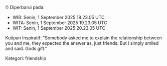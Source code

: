 ⏰ Diperbarui pada:
- WIB: Senin, 1 September 2025 18.23.05 UTC
- WITA: Senin, 1 September 2025 19.23.05 UTC
- WIT: Senin, 1 September 2025 20.23.05 UTC

Kutipan Inspiratif:
"Somebody asked me to explain the relationship between you and me, they expected the answer as, just friends. But I simply smiled and said. Gods gift."


Kategori: friendship

